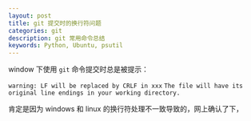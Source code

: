 ```yaml
---
layout: post
title: git 提交时的换行符问题
categories: git
description: git 常用命令总结
keywords: Python, Ubuntu, psutil
---
```


window 下使用 `git` 命令提交时总是被提示：

`warning: LF will be replaced by CRLF in xxx`
`The file will have its original line endings in your working directory.`

肯定是因为 windows 和 linux 的换行符处理不一致导致的，网上确认了下，
